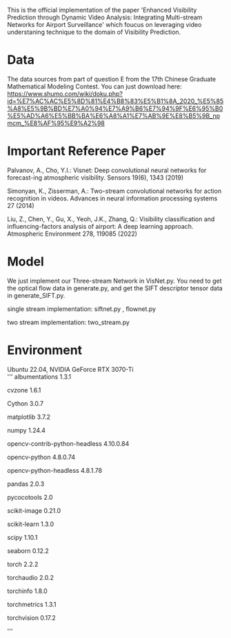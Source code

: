 This is the official implementation of the paper 'Enhanced Visibility Prediction through Dynamic Video Analysis: Integrating Multi-stream Networks for Airport Surveillance' which foucus on leveraging video understaning technique to the domain of Visibility Prediction.

# Data

The data sources from part of question E from the 17th Chinese Graduate Mathematical Modeling Contest. You can just download here: https://www.shumo.com/wiki/doku.php?id=%E7%AC%AC%E5%8D%81%E4%B8%83%E5%B1%8A_2020_%E5%85%A8%E5%9B%BD%E7%A0%94%E7%A9%B6%E7%94%9F%E6%95%B0%E5%AD%A6%E5%BB%BA%E6%A8%A1%E7%AB%9E%E8%B5%9B_npmcm_%E8%AF%95%E9%A2%98

# Important Reference Paper

Palvanov, A., Cho, Y.I.: Visnet: Deep convolutional neural networks for forecast-ing atmospheric visibility. Sensors 19(6), 1343 (2019)

Simonyan, K., Zisserman, A.: Two-stream convolutional networks for action recognition in videos. Advances in neural information processing systems 27 (2014)

Liu, Z., Chen, Y., Gu, X., Yeoh, J.K., Zhang, Q.: Visibility classification and influencing-factors analysis of airport: A deep learning approach. Atmospheric
Environment 278, 119085 (2022)

# Model

We just implement our Three-stream Network in VisNet.py. You need to get the optical flow data in generate.py, and get the SIFT descriptor tensor data in generate_SIFT.py.

single stream implementation: siftnet.py , flownet.py

two stream implementation: two_stream.py 

# Environment

Ubuntu 22.04, NVIDIA GeForce RTX 3070-Ti  
'''
albumentations                 1.3.1

cvzone                         1.6.1

Cython                         3.0.7

matplotlib                     3.7.2

numpy                          1.24.4

opencv-contrib-python-headless 4.10.0.84

opencv-python                  4.8.0.74

opencv-python-headless         4.8.1.78


pandas                         2.0.3

pycocotools                    2.0

scikit-image                   0.21.0

scikit-learn                   1.3.0

scipy                          1.10.1

seaborn                        0.12.2

torch                          2.2.2

torchaudio                     2.0.2

torchinfo                      1.8.0

torchmetrics                   1.3.1

torchvision                    0.17.2

'''


